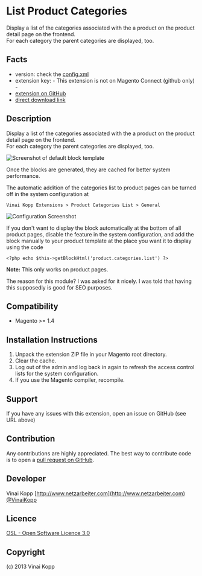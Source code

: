 List Product Categories
=======================
Display a list of the categories associated with the a product on the product detail page on the frontend.  
For each category the parent categories are displayed, too.

Facts
-----
- version: check the [config.xml](https://github.com/Vinai/VinaiKopp_ProductCategories/blob/master/app/code/community/VinaiKopp/ProductCategories/etc/config.xml)
- extension key: - This extension is not on Magento Connect (github only) -
- [extension on GitHub](https://github.com/Vinai/VinaiKopp_ProductCategories)
- [direct download link](https://github.com/Vinai/VinaiKopp_ProductCategories/zipball/master)

Description
-----------
Display a list of the categories associated with the a product on the product detail page on the frontend.  
For each category the parent categories are displayed, too.  

![Screenshot of default block template](https://raw.github.com/Vinai/VinaiKopp_ProductCategories/media/ProductCategoryList-screenshot-frontend.png)

Once the blocks are generated, they are cached for better system performance.

The automatic addition of the categories list to product pages can be turned off in the system configuration at  

    Vinai Kopp Extensions > Product Categories List > General

![Configuration Screenshot](https://raw.github.com/Vinai/VinaiKopp_ProductCategories/media/ProductCategoryList-screenshot-backend.png)

If you don't want to display the block automatically at the bottom of all product pages, disable the feature in the system configuration, and add the block manually to your product template at the place you want it to display using the code

    <?php echo $this->getBlockHtml('product.categories.list') ?>

**Note:** This only works on product pages.

The reason for this module? I was asked for it nicely. I was told that having this supposedly is good for SEO purposes.

Compatibility
-------------
- Magento >= 1.4

Installation Instructions
-------------------------
1. Unpack the extension ZIP file in your Magento root directory.
2. Clear the cache.
3. Log out of the admin and log back in again to refresh the access control lists for the system configuration.
4. If you use the Magento compiler, recompile.

Support
-------
If you have any issues with this extension, open an issue on GitHub (see URL above)

Contribution
------------
Any contributions are highly appreciated. The best way to contribute code is to open a
[pull request on GitHub](https://help.github.com/articles/using-pull-requests).

Developer
---------
Vinai Kopp
[http://www.netzarbeiter.com](http://www.netzarbeiter.com)
[@VinaiKopp](https://twitter.com/VinaiKopp)

Licence
-------
[OSL - Open Software Licence 3.0](http://opensource.org/licenses/osl-3.0.php)

Copyright
---------
(c) 2013 Vinai Kopp